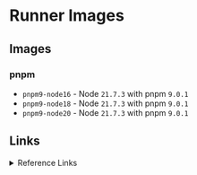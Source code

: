 # Runner Images

## Images

### pnpm

- `pnpm9-node16` - Node `21.7.3` with pnpm `9.0.1`
- `pnpm9-node18` - Node `21.7.3` with pnpm `9.0.1`
- `pnpm9-node20` - Node `21.7.3` with pnpm `9.0.1`

## Links
<details> <summary>Reference Links</summary>

- https://gitea.com/gitea/runner-images/src/branch/main

- https://github.com/fwilhe2/act-runner-image/blob/main/Dockerfile

- https://github.com/nodejs/docker-node/blob/main/20/bookworm-slim/Dockerfile

</details>